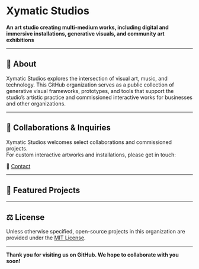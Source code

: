 # Xymatic Studios

**An art studio creating multi-medium works, including digital and immersive installations, generative visuals, and community art exhibitions**

<!--and interactive solutions for B2B clients** 
end comment-->

---

## 🎨 About

Xymatic Studios explores the intersection of visual art, music, and technology. This GitHub organization serves as a public collection of generative visual frameworks, prototypes, and tools that support the studio’s artistic practice and commissioned interactive works for businesses and other organizations.


---

## 🤝 Collaborations & Inquiries

Xymatic Studios welcomes select collaborations and commissioned projects.  
For custom interactive artworks and installations, please get in touch:

<!-- , or B2B solutions
end comment-->

<!--🌐 [Website](https://your-studio-website.com)-->  
📧 [Contact](mailto:carly@futuremindsstudios.com)

<!-- TODO: change email to new domain and include new website
end comment-->

---

## 📌 Featured Projects
<!-- TODO: replace with repos

⭐️ **Example repositories to pin:**
- [`glitter-blocks`](https://github.com/xymatic-studios/glitter-blocks) — Experimental generative art block series.
- [`aura_player_97`](https://github.com/xymatic-studios/aura_player_97) — Nostalgic media player visualizer prototype.

(*Replace these with actual project links once they’re live.*)
end comment-->
---

## ⚖️ License

Unless otherwise specified, open-source projects in this organization are provided under the [MIT License](LICENSE).

---

**Thank you for visiting us on GitHub. We hope to collaborate with you soon!**
